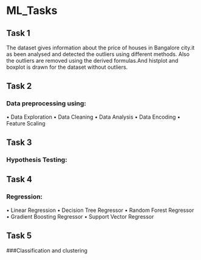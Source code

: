 # ML_Tasks

## Task 1
 The dataset gives information about the price of houses in Bangalore city.it as been analysed and detected the outliers using different methods. Also the outliers are removed using the derived formulas.And histplot and boxplot is drawn for the dataset without outliers.

## Task 2
### Data preprocessing using:
• Data Exploration
• Data Cleaning
• Data Analysis
• Data Encoding
• Feature Scaling

## Task 3
### Hypothesis Testing:

## Task 4
### Regression:
• Linear Regression
• Decision Tree Regressor
• Random Forest Regressor
• Gradient Boosting Regressor
• Support Vector Regressor

## Task 5
###Classification and clustering
